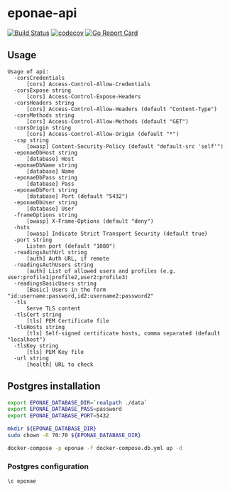 # eponae-api

[![Build Status](https://travis-ci.org/ViBiOh/eponae-api.svg?branch=master)](https://travis-ci.org/ViBiOh/eponae-api)
[![codecov](https://codecov.io/gh/ViBiOh/eponae-api/branch/master/graph/badge.svg)](https://codecov.io/gh/ViBiOh/eponae-api)
[![Go Report Card](https://goreportcard.com/badge/github.com/ViBiOh/eponae-api)](https://goreportcard.com/report/github.com/ViBiOh/eponae-api)

## Usage

```
Usage of api:
  -corsCredentials
      [cors] Access-Control-Allow-Credentials
  -corsExpose string
      [cors] Access-Control-Expose-Headers
  -corsHeaders string
      [cors] Access-Control-Allow-Headers (default "Content-Type")
  -corsMethods string
      [cors] Access-Control-Allow-Methods (default "GET")
  -corsOrigin string
      [cors] Access-Control-Allow-Origin (default "*")
  -csp string
      [owasp] Content-Security-Policy (default "default-src 'self'")
  -eponaeDbHost string
      [database] Host
  -eponaeDbName string
      [database] Name
  -eponaeDbPass string
      [database] Pass
  -eponaeDbPort string
      [database] Port (default "5432")
  -eponaeDbUser string
      [database] User
  -frameOptions string
      [owasp] X-Frame-Options (default "deny")
  -hsts
      [owasp] Indicate Strict Transport Security (default true)
  -port string
      Listen port (default "1080")
  -readingsAuthUrl string
      [auth] Auth URL, if remote
  -readingsAuthUsers string
      [auth] List of allowed users and profiles (e.g. user:profile1|profile2,user2:profile3)
  -readingsBasicUsers string
      [Basic] Users in the form "id:username:password,id2:username2:password2"
  -tls
      Serve TLS content
  -tlsCert string
      [tls] PEM Certificate file
  -tlsHosts string
      [tls] Self-signed certificate hosts, comma separated (default "localhost")
  -tlsKey string
      [tls] PEM Key file
  -url string
      [health] URL to check
```

## Postgres installation

```bash
export EPONAE_DATABASE_DIR=`realpath ./data`
export EPONAE_DATABASE_PASS=password
export EPONAE_DATABASE_PORT=5432

mkdir ${EPONAE_DATABASE_DIR}
sudo chown -R 70:70 ${EPONAE_DATABASE_DIR}

docker-compose -p eponae -f docker-compose.db.yml up -d
```

### Postgres configuration

```sql
\c eponae
```
